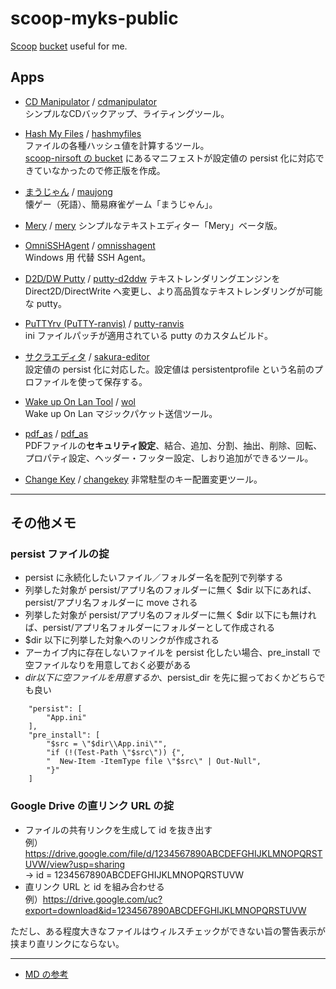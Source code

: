 # scoop-myks-public

[Scoop](https://scoop.sh/) [bucket](https://github.com/lukesampson/scoop/wiki/Buckets) useful for me.

## Apps

* [CD Manipulator](http://www.storeroom.info/cdm/) / [cdmanipulator](bucket/cdmanipulator.json)  
	シンプルなCDバックアップ、ライティングツール。

* [Hash My Files](https://www.nirsoft.net/utils/hash_my_files.html) / [hashmyfiles](bucket/hashmyfiles.json)  
	ファイルの各種ハッシュ値を計算するツール。  
	[scoop-nirsoft の bucket](https://github.com/MCOfficer/scoop-nirsoft) にあるマニフェストが設定値の persist 化に対応できていなかったので修正版を作成。

* [まうじゃん](http://www.amy.hi-ho.ne.jp/ishihata/maujong/) / [maujong](bucket/maujong.json)  
	懐ゲー（死語）、簡易麻雀ゲーム「まうじゃん」。

* [Mery](https://www.haijin-boys.com/software/mery) / [mery](bucket/mery.json)
	シンプルなテキストエディター「Mery」ベータ版。

* [OmniSSHAgent](https://github.com/masahide/OmniSSHAgent) / [omnisshagent](bucket/omnisshagent.json)  
	Windows 用 代替 SSH Agent。

* [D2D/DW Putty](https://ice.hotmint.com/putty/d2ddw.html) / [putty-d2ddw](bucket/putty-d2ddw.json)
	テキストレンダリングエンジンを Direct2D/DirectWrite へ変更し、より高品質なテキストレンダリングが可能な putty。

* [PuTTYrv (PuTTY-ranvis)](https://www.ranvis.com/putty) / [putty-ranvis](bucket/putty-ranvis.json)  
	ini ファイルパッチが適用されている putty のカスタムビルド。  

* [サクラエディタ](https://sakura-editor.github.io/) / [sakura-editor](bucket/sakura-editor.json)  
	設定値の persist 化に対応した。設定値は persistentprofile という名前のプロファイルを使って保存する。

* [Wake up On Lan Tool](https://www.vector.co.jp/soft/dl/win95/util/se241927.html) / [wol](bucket/wol.json)  
	Wake up On Lan マジックパケット送信ツール。

* [pdf_as](http://uchijyu.s601.xrea.com/wordpress/pdf_as/) / [pdf_as](bucket/pdf_as.json)  
	PDFファイルの**セキュリティ設定**、結合、追加、分割、抽出、削除、回転、プロパティ設定、ヘッダー・フッター設定、しおり追加ができるツール。

* [Change Key](https://satoshi3.sakura.ne.jp/f_soft/dw_win.htm) / [changekey](bucket/changekey.json)
	非常駐型のキー配置変更ツール。

---
## その他メモ

### persist ファイルの掟

* persist に永続化したいファイル／フォルダー名を配列で列挙する
* 列挙した対象が persist/アプリ名のフォルダーに無く $dir 以下にあれば、persist/アプリ名フォルダーに move される
* 列挙した対象が persist/アプリ名のフォルダーに無く $dir 以下にも無ければ、persist/アプリ名フォルダーにフォルダーとして作成される
* $dir 以下に列挙した対象へのリンクが作成される
* アーカイブ内に存在しないファイルを persist 化したい場合、pre_install で空ファイルなりを用意しておく必要がある
* $dir 以下に空ファイルを用意するか、$persist_dir を先に掘っておくかどちらでも良い

```
    "persist": [
        "App.ini"
    ],
    "pre_install": [
        "$src = \"$dir\\App.ini\"",
        "if (!(Test-Path \"$src\")) {",
        "  New-Item -ItemType file \"$src\" | Out-Null",
        "}"
    ]

```

### Google Drive の直リンク URL の掟

* ファイルの共有リンクを生成して id を抜き出す  
	例）https://drive.google.com/file/d/1234567890ABCDEFGHIJKLMNOPQRSTUVW/view?usp=sharing  
	→ id = 1234567890ABCDEFGHIJKLMNOPQRSTUVW
* 直リンク URL と id を組み合わせる  
	例）https://drive.google.com/uc?export=download&id=1234567890ABCDEFGHIJKLMNOPQRSTUVW  

ただし、ある程度大きなファイルはウィルスチェックができない旨の警告表示が挟まり直リンクにならない。

---
* [MD の参考](https://guides.github.com/features/mastering-markdown/)

